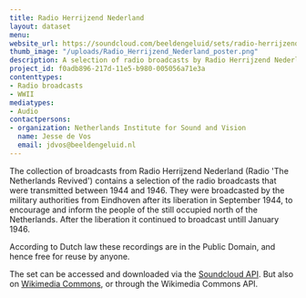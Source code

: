 ```yaml
---
title: Radio Herrijzend Nederland
layout: dataset
menu: 
website_url: https://soundcloud.com/beeldengeluid/sets/radio-herrijzend-nederland
thumb_image: "/uploads/Radio_Herrijzend_Nederland_poster.png"
description: A selection of radio broadcasts by Radio Herrijzend Nederland
project_id: f0adb896-217d-11e5-b980-005056a71e3a
contenttypes:
- Radio broadcasts
- WWII
mediatypes:
- Audio
contactpersons:
- organization: Netherlands Institute for Sound and Vision
  name: Jesse de Vos
  email: jdvos@beeldengeluid.nl
---
```


The collection of broadcasts from Radio Herrijzend Nederland (Radio 'The Netherlands Revived') contains a selection of the radio broadcasts that were transmitted between 1944 and 1946\. They were broadcasted by the military authorities from Eindhoven after its liberation in September 1944, to encourage and inform the people of the still occupied north of the Netherlands. After the liberation it continued to broadcast untill January 1946.

According to Dutch law these recordings are in the Public Domain, and hence free for reuse by anyone.

The set can be accessed and downloaded via the [Soundcloud API](https://developers.soundcloud.com/docs/api/guide). But also on [Wikimedia Commons](https://commons.wikimedia.org/wiki/Category:Radio_broadcasts_by_Radio_Herrijzend_Nederland), or through the Wikimedia Commons API.
